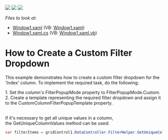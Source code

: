 <!-- default badges list -->
![](https://img.shields.io/endpoint?url=https://codecentral.devexpress.com/api/v1/VersionRange/128649172/21.1.5%2B)
[![](https://img.shields.io/badge/Open_in_DevExpress_Support_Center-FF7200?style=flat-square&logo=DevExpress&logoColor=white)](https://supportcenter.devexpress.com/ticket/details/E1616)
[![](https://img.shields.io/badge/📖_How_to_use_DevExpress_Examples-e9f6fc?style=flat-square)](https://docs.devexpress.com/GeneralInformation/403183)
<!-- default badges end -->
<!-- default file list -->
*Files to look at*:

* [Window1.xaml](./CS/DXGrid_CustomFilterPopup/Window1.xaml) (VB: [Window1.xaml](./VB/DXGrid_CustomFilterPopup/Window1.xaml))
* [Window1.xaml.cs](./CS/DXGrid_CustomFilterPopup/Window1.xaml.cs) (VB: [Window1.xaml.vb](./VB/DXGrid_CustomFilterPopup/Window1.xaml.vb))
<!-- default file list end -->
# How to Create a Custom Filter Dropdown


<p>This example demonstrates how to create a custom filter dropdown for the 'Index' column. To implement the required task, do the following:</p>
<p>1. Set the column's FilterPopupMode property to FilterPopupMode.Custom. <br /> 2. Create a template representing the required filter dropdown and assign it to the CustomColumnFilterPopupTemplate property.<br /><br /></p>
<p>If it's necessary to get all unique values in a column, the GetUniqueColumnValues method can be used:</p>


```cs
var filterItems = gridControl1.DataController.FilterHelper.GetUniqueColumnValues(columnIndex, -1, true, false, null);
```



<br/>


